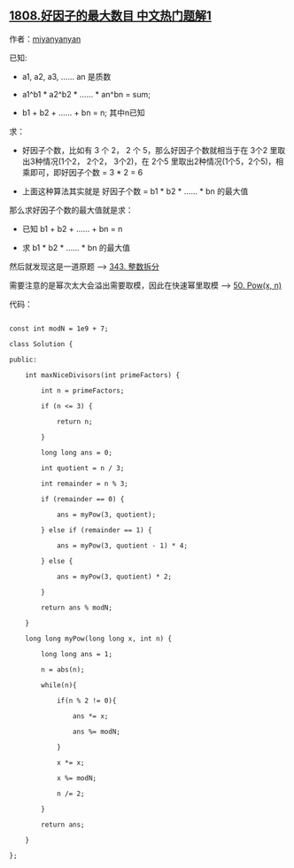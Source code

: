## [1808.好因子的最大数目 中文热门题解1](https://leetcode.cn/problems/maximize-number-of-nice-divisors/solutions/100000/fan-yi-wan-zhi-hou-jiu-xiang-dang-yu-yua-113z)

作者：[miyanyanyan](https://leetcode.cn/u/miyanyanyan)

已知:
* a1, a2, a3, …… an 是质数
* a1^b1 * a2^b2 * …… * an^bn = sum;
* b1 + b2 + …… + bn = n; 其中n已知

求：
* 好因子个数，比如有 3 个 2， 2 个 5，那么好因子个数就相当于在 3个2 里取出3种情况(1个2， 2个2， 3个2)，在 2个5 里取出2种情况(1个5，2个5)，相乘即可，即好因子个数 = 3 * 2 = 6
* 上面这种算法其实就是 好因子个数 = b1 * b2 * …… * bn 的最大值

那么求好因子个数的最大值就是求：
* 已知 b1 + b2 + …… + bn = n
* 求 b1 * b2 * …… * bn 的最大值

然后就发现这是一道原题 --> [343. 整数拆分](https://leetcode-cn.com/problems/integer-break/)
需要注意的是幂次太大会溢出需要取模，因此在快速幂里取模 --> [50. Pow(x, n)](https://leetcode-cn.com/problems/powx-n/)

代码：
```
const int modN = 1e9 + 7;
class Solution {
public:
    int maxNiceDivisors(int primeFactors) {
        int n = primeFactors;
        if (n <= 3) {
            return n;
        }
        long long ans = 0;
        int quotient = n / 3;
        int remainder = n % 3;
        if (remainder == 0) {
            ans = myPow(3, quotient);
        } else if (remainder == 1) {
            ans = myPow(3, quotient - 1) * 4;
        } else {
            ans = myPow(3, quotient) * 2;
        }
        return ans % modN;
    }
    long long myPow(long long x, int n) {
        long long ans = 1;
        n = abs(n);
        while(n){
            if(n % 2 != 0){
                ans *= x;
                ans %= modN;
            }
            x *= x;
            x %= modN;
            n /= 2;
        }
        return ans;
    }
};
```